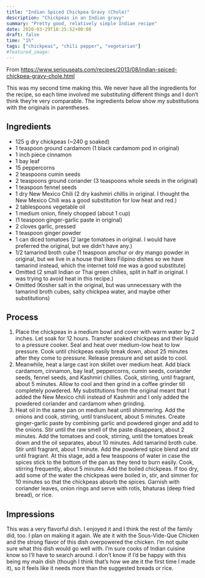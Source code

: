 ```yaml
---
title: "Indian Spiced Chickpea Gravy (Chole)"
description: "Chickpeas in an Indian gravy"
summary: "Pretty good, relatively simple Indian recipe"
date: 2020-03-29T18:25:52+00:00
draft: false
time: "1h"
tags: ["chickpeas", "chili pepper", "vegetarian"]
#featured_image: 
---
```


From https://www.seriouseats.com/recipes/2013/08/indian-spiced-chickpea-gravy-chole.html

This was my second time making this. We never have all the ingredients for the recipe, so each time involved me substituting different things and I don’t think they’re very comparable. The ingredients below show my substitutions with the originals in parentheses.

## Ingredients

- 125 g dry chickpeas (~240 g soaked)
- 1 teaspoon ground cardamom (1 black cardamom pod in original)
- 1 inch piece cinnamon
- 1 bay leaf
- 15 peppercorns
- 2 teaspoons cumin seeds
- 2 teaspoons ground coriander (3 teaspoons whole seeds in the original)
- 1 teaspoon fennel seeds
- 1 dry New Mexico Chili (2 dry kashmiri chillis in original. I thought the New Mexico Chili was a good substitution for low heat and red.)
- 2 tablespoons vegetable oil
- 1 medium onion, finely chopped (about 1 cup)
- (1 teaspoon ginger-garlic paste in original)
- 2 cloves garlic, pressed
- 1 teaspoon ginger powder
- 1 can diced tomatoes (2 large tomatoes in original. I would have preferred the original, but we didn’t have any.)
- 1/2 tamarind broth cube (1 teaspoon amchur or dry mango powder in original, but we live in a house that likes Filipino dishes so we have tamarind instead, which the internet told me was a good substitute)
- Omitted (2 small Indian or Thai green chilies, split in half in original. I was trying to avoid heat in this recipe.)
- Omitted (Kosher salt in the original, but was unnecessary with the tamarind broth cubes, salty chickpea water, and maybe other substitutions)

## Process

1. Place the chickpeas in a medium bowl and cover with warm water by 2 inches. Let soak for 12 hours. Transfer soaked chickpeas and their liquid to a pressure cooker. Seal and heat over medium-low heat to low pressure. Cook until chickpeas easily break down, about 25 minutes after they come to pressure. Release pressure and set aside to cool.
1. Meanwhile, heat a large cast iron skillet over medium heat. Add black cardamom, cinnamon, bay leaf, peppercorns, cumin seeds, coriander seeds, fennel seeds, and Kashmiri chillies. Cook, stirring, until fragrant, about 5 minutes. Allow to cool and then grind in a coffee grinder till completely powdered. My substitutions from the original meant that I added the New Mexico chili instead of Kashmiri and I only added the powdered coriander and cardamom when grinding.
1. Heat oil in the same pan on medium heat until shimmering. Add the onions and cook, stirring, until translucent, about 5 minutes. Create ginger-garlic paste by combining garlic and powdered ginger and add to the onions. Stir until the raw smell of the paste disappears, about 2 minutes. Add the tomatoes and cook, stirring, until the tomatoes break down and the oil separates, about 10 minutes. Add tamarind broth cube. Stir until fragrant, about 1 minute. Add the powdered spice blend and stir until fragrant. At this stage, add a few teaspoons of water in case the spices stick to the bottom of the pan as they tend to burn easily. Cook, stirring frequently, about 5 minutes. Add the boiled chickpeas. If too dry, add some of the water the chickpeas were boiled in, stir, and simmer for 10 minutes so that the chickpeas absorb the spices. Garnish with coriander leaves, onion rings and serve with rotis, bhaturas (deep fried bread), or rice.

## Impressions

This was a very flavorful dish. I enjoyed it and I think the rest of the family did, too. I plan on making it again. We ate it with the Sous-Vide-Que Chicken and the strong flavor of this dish overpowered the chicken. I’m not quite sure what this dish would go well with. I’m sure cooks of Indian cuisine know so I’ll have to search around. I don’t know if I’d be happy with this being my main dish (though I think that’s how we ate it the first time I made it), so it feels like it needs more than the suggested breads or rice.